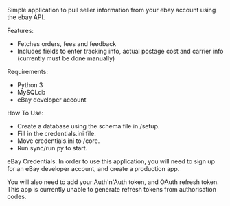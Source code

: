 Simple application to pull seller information from your ebay account using the ebay API.
  
Features:
* Fetches orders, fees and feedback
* Includes fields to enter tracking info, actual postage cost and carrier info (currently must be done manually)
  
Requirements:
* Python 3
* MySQLdb
* eBay developer account
  
How To Use:
* Create a database using the schema file in /setup.
* Fill in the credentials.ini file.
* Move credentials.ini to /core.
* Run sync/run.py to start.
  
eBay Credentials:
In order to use this application, you will need to sign up for an eBay developer account, and create a production app.  

You will also need to add your Auth'n'Auth token, and OAuth refresh token. This app is currently unable to generate refresh tokens from authorisation codes.

